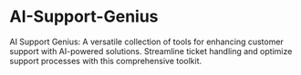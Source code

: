 # AI-Support-Genius
AI Support Genius: A versatile collection of tools for enhancing customer support with AI-powered solutions. Streamline ticket handling and optimize support processes with this comprehensive toolkit.

